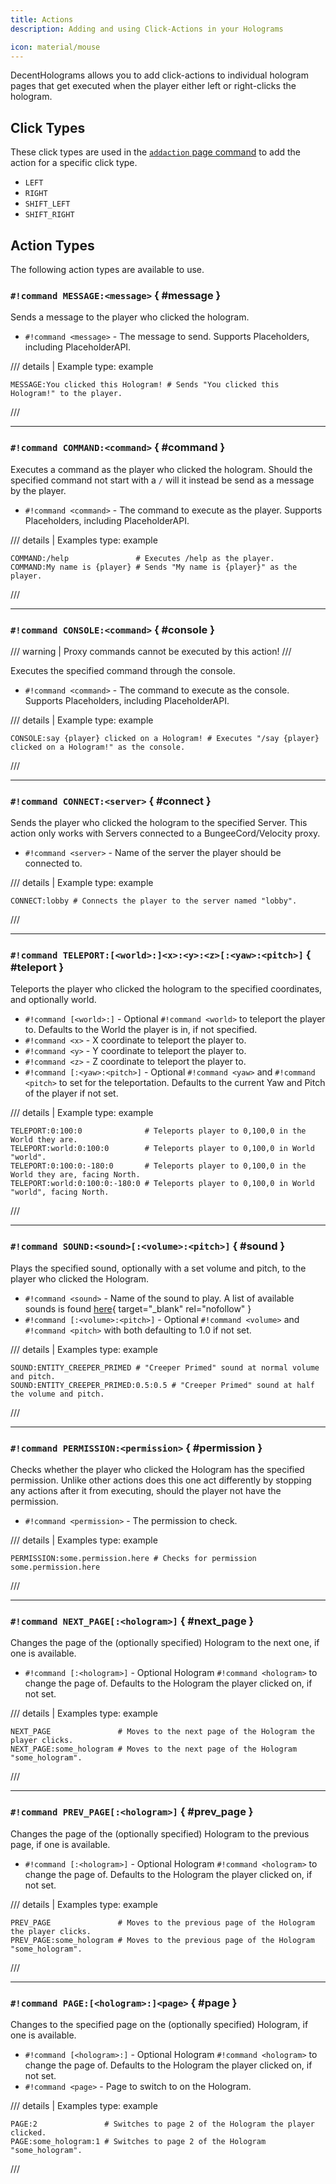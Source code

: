 ```yaml
---
title: Actions
description: Adding and using Click-Actions in your Holograms

icon: material/mouse
---
```


DecentHolograms allows you to add click-actions to individual hologram pages that get executed when the player either left or right-clicks the hologram.

## Click Types

These click types are used in the [`addaction` page command](commands/hologram-pages.md#dh-p-addaction) to add the action for a specific click type.

- `LEFT`
- `RIGHT`
- `SHIFT_LEFT`
- `SHIFT_RIGHT`

## Action Types

The following action types are available to use.

### `#!command MESSAGE:<message>` { #message }

Sends a message to the player who clicked the hologram.

- `#!command <message>` - The message to send. Supports Placeholders, including PlaceholderAPI.

/// details | Example
    type: example

```
MESSAGE:You clicked this Hologram! # Sends "You clicked this Hologram!" to the player.
```
///

----

### `#!command COMMAND:<command>` { #command }

Executes a command as the player who clicked the hologram. Should the specified command not start with a `/` will it instead be send as a message by the player.

- `#!command <command>` - The command to execute as the player. Supports Placeholders, including PlaceholderAPI.

/// details | Examples
    type: example

```
COMMAND:/help               # Executes /help as the player.
COMMAND:My name is {player} # Sends "My name is {player}" as the player.
```
///

----

### `#!command CONSOLE:<command>` { #console }

/// warning | Proxy commands cannot be executed by this action!
///

Executes the specified command through the console.

- `#!command <command>` - The command to execute as the console. Supports Placeholders, including PlaceholderAPI.

/// details | Example
    type: example

```
CONSOLE:say {player} clicked on a Hologram! # Executes "/say {player} clicked on a Hologram!" as the console.
```
///

----

### `#!command CONNECT:<server>` { #connect }

Sends the player who clicked the hologram to the specified Server. This action only works with Servers connected to a BungeeCord/Velocity proxy.

- `#!command <server>` - Name of the server the player should be connected to.

/// details | Example
    type: example

```
CONNECT:lobby # Connects the player to the server named "lobby".
```
///

----

### `#!command TELEPORT:[<world>:]<x>:<y>:<z>[:<yaw>:<pitch>]` { #teleport }

Teleports the player who clicked the hologram to the specified coordinates, and optionally world.

- `#!command [<world>:]` - Optional `#!command <world>` to teleport the player to. Defaults to the World the player is in, if not specified.
- `#!command <x>` - X coordinate to teleport the player to.
- `#!command <y>` - Y coordinate to teleport the player to.
- `#!command <z>` - Z coordinate to teleport the player to.
- `#!command [:<yaw>:<pitch>]` - Optional `#!command <yaw>` and `#!command <pitch>` to set for the teleportation. Defaults to the current Yaw and Pitch of the player if not set.

/// details | Example
    type: example

```
TELEPORT:0:100:0              # Teleports player to 0,100,0 in the World they are.
TELEPORT:world:0:100:0        # Teleports player to 0,100,0 in World "world".
TELEPORT:0:100:0:-180:0       # Teleports player to 0,100,0 in the World they are, facing North.
TELEPORT:world:0:100:0:-180:0 # Teleports player to 0,100,0 in World "world", facing North.
```
///

----

### `#!command SOUND:<sound>[:<volume>:<pitch>]` { #sound }

Plays the specified sound, optionally with a set volume and pitch, to the player who clicked the Hologram.

- `#!command <sound>` - Name of the sound to play. A list of available sounds is found [here](https://docs.andre601.ch/Spigot-Sounds){ target="_blank" rel="nofollow" }
- `#!command [:<volume>:<pitch>]` - Optional `#!command <volume>` and `#!command <pitch>` with both defaulting to 1.0 if not set.

/// details | Examples
    type: example

```
SOUND:ENTITY_CREEPER_PRIMED # "Creeper Primed" sound at normal volume and pitch.
SOUND:ENTITY_CREEPER_PRIMED:0.5:0.5 # "Creeper Primed" sound at half the volume and pitch.
```
///

----

### `#!command PERMISSION:<permission>` { #permission }

Checks whether the player who clicked the Hologram has the specified permission. Unlike other actions does this one act differently by stopping any actions after it from executing, should the player not have the permission.

- `#!command <permission>` - The permission to check.

/// details | Examples
    type: example

```
PERMISSION:some.permission.here # Checks for permission some.permission.here
```
///

----

### `#!command NEXT_PAGE[:<hologram>]` { #next_page }

Changes the page of the (optionally specified) Hologram to the next one, if one is available.

- `#!command [:<hologram>]` - Optional Hologram `#!command <hologram>` to change the page of. Defaults to the Hologram the player clicked on, if not set.

/// details | Examples
    type: example

```
NEXT_PAGE               # Moves to the next page of the Hologram the player clicks.
NEXT_PAGE:some_hologram # Moves to the next page of the Hologram "some_hologram".
```
///

----

### `#!command PREV_PAGE[:<hologram>]` { #prev_page }

Changes the page of the (optionally specified) Hologram to the previous page, if one is available.

- `#!command [:<hologram>]` - Optional Hologram `#!command <hologram>` to change the page of. Defaults to the Hologram the player clicked on, if not set.

/// details | Examples
    type: example

```
PREV_PAGE               # Moves to the previous page of the Hologram the player clicks.
PREV_PAGE:some_hologram # Moves to the previous page of the Hologram "some_hologram".
```
///

----

### `#!command PAGE:[<hologram>:]<page>` { #page }

Changes to the specified page on the (optionally specified) Hologram, if one is available.

- `#!command [<hologram>:]` - Optional Hologram `#!command <hologram>` to change the page of. Defaults to the Hologram the player clicked on, if not set.
- `#!command <page>` - Page to switch to on the Hologram.

/// details | Examples
    type: example

```
PAGE:2               # Switches to page 2 of the Hologram the player clicked.
PAGE:some_hologram:1 # Switches to page 2 of the Hologram "some_hologram".
```
///
